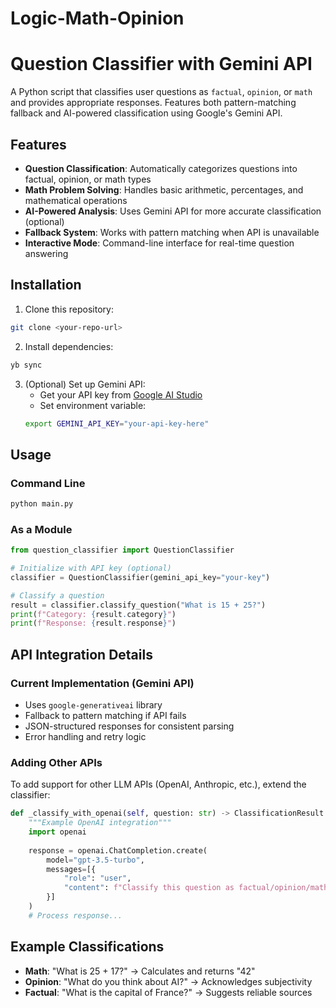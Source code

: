 # Logic-Math-Opinion

# Question Classifier with Gemini API

A Python script that classifies user questions as `factual`, `opinion`, or `math` and provides appropriate responses. Features both pattern-matching fallback and AI-powered classification using Google's Gemini API.

## Features

- **Question Classification**: Automatically categorizes questions into factual, opinion, or math types
- **Math Problem Solving**: Handles basic arithmetic, percentages, and mathematical operations
- **AI-Powered Analysis**: Uses Gemini API for more accurate classification (optional)
- **Fallback System**: Works with pattern matching when API is unavailable
- **Interactive Mode**: Command-line interface for real-time question answering

## Installation

1. Clone this repository:
```bash
git clone <your-repo-url>
```

2. Install dependencies:
```bash
yb sync
```

3. (Optional) Set up Gemini API:
   - Get your API key from [Google AI Studio](https://makersuite.google.com/app/apikey)
   - Set environment variable:
   ```bash
   export GEMINI_API_KEY="your-api-key-here"
   ```

## Usage

### Command Line
```bash
python main.py
```

### As a Module
```python
from question_classifier import QuestionClassifier

# Initialize with API key (optional)
classifier = QuestionClassifier(gemini_api_key="your-key")

# Classify a question
result = classifier.classify_question("What is 15 + 25?")
print(f"Category: {result.category}")
print(f"Response: {result.response}")
```

## API Integration Details

### Current Implementation (Gemini API)
- Uses `google-generativeai` library
- Fallback to pattern matching if API fails
- JSON-structured responses for consistent parsing
- Error handling and retry logic

### Adding Other APIs

To add support for other LLM APIs (OpenAI, Anthropic, etc.), extend the classifier:

```python
def _classify_with_openai(self, question: str) -> ClassificationResult:
    """Example OpenAI integration"""
    import openai
    
    response = openai.ChatCompletion.create(
        model="gpt-3.5-turbo",
        messages=[{
            "role": "user",
            "content": f"Classify this question as factual/opinion/math: {question}"
        }]
    )
    # Process response...
```

## Example Classifications

- **Math**: "What is 25 + 17?" → Calculates and returns "42"
- **Opinion**: "What do you think about AI?" → Acknowledges subjectivity
- **Factual**: "What is the capital of France?" → Suggests reliable sources

